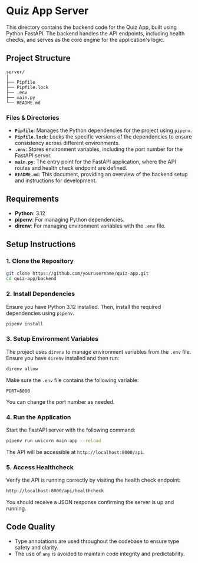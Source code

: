 # Quiz App Server

This directory contains the backend code for the Quiz App, built using Python FastAPI. The backend handles the API endpoints, including health checks, and serves as the core engine for the application's logic.

## Project Structure

```
server/
│
├── Pipfile
├── Pipfile.lock
├── .env
├── main.py
└── README.md
```

### Files & Directories

- **`Pipfile`**: Manages the Python dependencies for the project using `pipenv`.
- **`Pipfile.lock`**: Locks the specific versions of the dependencies to ensure consistency across different environments.
- **`.env`**: Stores environment variables, including the port number for the FastAPI server.
- **`main.py`**: The entry point for the FastAPI application, where the API routes and health check endpoint are defined.
- **`README.md`**: This document, providing an overview of the backend setup and instructions for development.

## Requirements

- **Python**: 3.12
- **pipenv**: For managing Python dependencies.
- **direnv**: For managing environment variables with the `.env` file.

## Setup Instructions

### 1. Clone the Repository

```bash
git clone https://github.com/yourusername/quiz-app.git
cd quiz-app/backend
```

### 2. Install Dependencies

Ensure you have Python 3.12 installed. Then, install the required dependencies using `pipenv`.

```bash
pipenv install
```

### 3. Setup Environment Variables

The project uses `direnv` to manage environment variables from the `.env` file. Ensure you have `direnv` installed and then run:

```bash
direnv allow
```

Make sure the `.env` file contains the following variable:

```plaintext
PORT=8000
```

You can change the port number as needed.

### 4. Run the Application

Start the FastAPI server with the following command:

```bash
pipenv run uvicorn main:app --reload
```

The API will be accessible at `http://localhost:8000/api`.

### 5. Access Healthcheck

Verify the API is running correctly by visiting the health check endpoint:

```bash
http://localhost:8000/api/healthcheck
```

You should receive a JSON response confirming the server is up and running.

## Code Quality

- Type annotations are used throughout the codebase to ensure type safety and clarity.
- The use of `any` is avoided to maintain code integrity and predictability.

